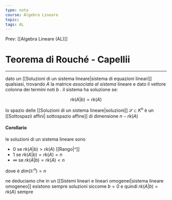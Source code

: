 ```yaml
---
type: nota
course: Algebra Lineare
topic: 
tags: AL
---
```


Prev: [[Algebra Lineare (AL)]]

# Teorema di Rouché - Capellii
---
dato un [[Soluzioni di un sistema lineare|sistema di equazioni lineari]]  qualsiasi, trovando $A$ la matrice _associata al sistema_ lineare e dato il vettore colonna dei termini noti $b$ . il sistema ha soluzione se:

$$
rk(A|b) = rk(A)
$$

lo spazio delle [[Soluzioni di un sistema lineare|soluzioni]] $\mathcal{S} \subset K^n$ è un [[Sottospazii affini| sottospazio affine]] di dimensione $n − rk(A)$

#### Corollario
le soluzioni di un sistema lineare sono
- $0$ se $rk(A|b) > rk(A)$ [[Rango|^]]
- $1$ se $rk(A| b) = rk(A) = n$
- $\infty$ se $rk(A|b) = rk(A) < n$

dove è $dim(\mathbb{K}^n) =n$

ne deduciamo che in un [[Sistemi lineari e lineari  omogenei|sistema lineare omogeneo]] esistono sempre soluzioni siccome $b=0$ e quindi  $rk(A|b) = rk(A)$ sempre
